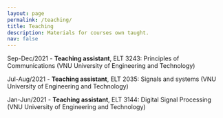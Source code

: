 ```yaml
---
layout: page
permalink: /teaching/
title: Teaching
description: Materials for courses own taught.
nav: false
---
```


Sep-Dec/2021 - **Teaching assistant**, ELT 3243: Principles of Communications (VNU University of Engineering and Technology)

Jul-Aug/2021 - **Teaching assistant**, ELT 2035: Signals and systems (VNU University of Engineering and Technology)

Jan-Jun/2021 - **Teaching assistant**, ELT 3144: Digital Signal Processing (VNU University of Engineering and Technology)